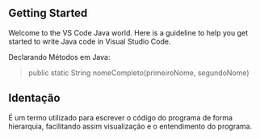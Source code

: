 ## Getting Started

Welcome to the VS Code Java world. Here is a guideline to help you get started to write Java code in Visual Studio Code.

Declarando Métodos em Java:

> public static String nomeCompleto(primeiroNome, segundoNome)

## Identação

É um termo utilizado para escrever o código do programa de forma hierarquia, facilitando assim visualização e o entendimento do programa.
